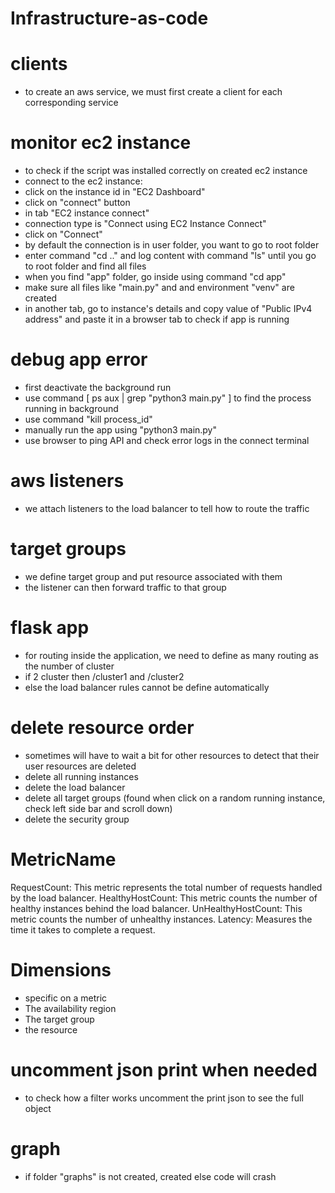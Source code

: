 # Infrastructure-as-code

# clients
- to create an aws service, we must first create a client for each corresponding service

# monitor ec2 instance
- to check if the script was installed correctly on created ec2 instance
- connect to the ec2 instance:
- click on the instance id in "EC2 Dashboard"
- click on "connect" button
- in tab "EC2 instance connect"
- connection type is "Connect using EC2 Instance Connect"
- click on "Connect"
- by default the connection is in user folder, you want to go to root folder
- enter command "cd .." and log content with command "ls" until you go to root folder and find all files
- when you find "app" folder, go inside using command "cd app"
- make sure all files like "main.py" and and environment "venv" are created
- in another tab, go to instance's details and copy value of "Public IPv4 address" and paste it in a browser tab to check if app is running

# debug app error
- first deactivate the background run 
- use command [ ps aux | grep "python3 main.py" ] to find the process running in background
- use command "kill process_id"
- manually run the app using "python3 main.py"
- use browser to ping API and check error logs in the connect terminal

# aws listeners
- we attach listeners to the load balancer to tell how to route the traffic

# target groups
- we define target group and put resource associated with them
- the listener can then forward traffic to that group

# flask app
- for routing inside the application, we need to define as many routing as the number of cluster
- if 2 cluster then /cluster1 and /cluster2
- else the load balancer rules cannot be define automatically

# delete resource order
- sometimes will have to wait a bit for other resources to detect that their user resources are deleted
- delete all running instances
- delete the load balancer
- delete all target groups (found when click on a random running instance, check left side bar and scroll down)
- delete the security group

# MetricName
RequestCount: This metric represents the total number of requests handled by the load balancer.
HealthyHostCount: This metric counts the number of healthy instances behind the load balancer.
UnHealthyHostCount: This metric counts the number of unhealthy instances.
Latency: Measures the time it takes to complete a request.

# Dimensions
- specific on a metric
- The availability region
- The target group
- the resource

# uncomment json print when needed
- to check how a filter works uncomment the print json to see the full object

# graph
- if folder "graphs" is not created, created else code will crash